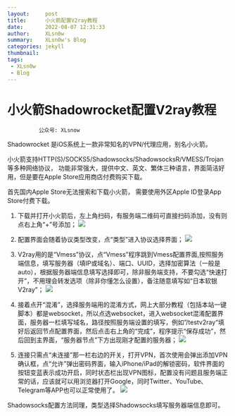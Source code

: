 ```yaml
---
layout:     post
title:      小火箭配置V2ray教程
date:       2022-08-07 12:31:33
author:     XLsn0w
summary:    XLsn0w's Blog
categories: jekyll
thumbnail:  
tags:
 - XLsn0w
 - Blog
---
```


# 小火箭Shadowrocket配置V2ray教程
              公众号: XLsnow
Shadowrocket 是iOS系统上一款非常知名的VPN/代理应用，别名小火箭。

小火箭支持HTTP(S)/SOCKS5/Shadowsocks/ShadowsocksR/VMESS/Trojan等多种网络协议，
功能非常强大，提供中文、英文、繁体三种语言，界面简洁好用，但是要在Apple Store应用商店付费购买下载。

首先国内Apple Store无法搜索和下载小火箭，
需要使用外区Apple ID登录App Store付费下载。

1. 下载并打开小火箭后，左上角扫码，有服务端二维码可直接扫码添加，没有则点右上角“+”号添加；
![](https://github.com/XLsn0w/XLsn0w.github.io/blob/master/Assets/Shadowrocket_1.jpg?raw=true)


2. 配置界面会随着协议类型改变，点“类型”进入协议选择界面；
![](https://github.com/XLsn0w/XLsn0w.github.io/blob/master/Assets/Shadowrocket_2.jpg?raw=true)


3. V2ray用的是“Vmess”协议，点“Vmess”程序跳到Vmess配置界面,按照服务端信息，填写服务器（填IP或域名）、端口、UUID，选择加密算法（一般是auto），根据服务器端信息填写选择即可，除非服务端支持，不要勾选“快速打开”，不用理会转发选项（除非你懂怎么设置），备注随意填写如“日本软银V2ray”；
![](https://github.com/XLsn0w/XLsn0w.github.io/blob/master/Assets/Shadowrocket_3.jpg?raw=true)


4. 接着点开“混淆”，选择服务端用的混淆方式，网上大部分教程（包括本站一键脚本）都是websocket，所以点选websocket，进入websocket混淆配置界面，服务器一栏填写域名，路径按照服务端设置的填写，例如”/testv2ray“填好后返回节点配置界面，然后点击右上角的“完成”，程序提示“保存成功”，然后回到主界面，“服务器节点”下方出现刚才配置的服务器；
![](https://github.com/XLsn0w/XLsn0w.github.io/blob/master/Assets/Shadowrocket_4.jpg?raw=true)


5. 连接只需点“未连接”那一栏右边的开关，打开VPN，首次使用会弹出添加VPN确认框，点“允许”弹出密码界面，输入iPhone/iPad的解锁密码，软件界面的按钮变蓝表示成功开启，同时状态栏出现VPN图标，配置没有问题且服务端正常的话，应该就可以用浏览器打开Google，同时Twitter、YouTube、Telegram等APP也可以正常使用了。
![](https://github.com/XLsn0w/XLsn0w.github.io/blob/master/Assets/Shadowrocket_5.jpg?raw=true)


Shadowsocks配置方法同理，类型选择Shadowsocks填写服务器端信息即可。


[1]: https://xlsn0w.github.io
